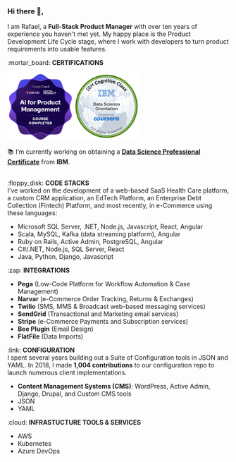 ### Hi there 👋,

I am Rafael, a **Full-Stack Product Manager** with over ten years of experience you haven't met yet. My happy place is the Product Development Life Cycle stage, where I work with developers to turn product requirements into usable features.
</br>
<p>
:mortar_board: <b>CERTIFICATIONS</b></br>
</br>
<img class="image-align-left" src="Images/ai-for-product-management.png" width=150/><img class="image-align-left" src="Images/data-science-orientation.png" width=150/>  

:books: I’m currently working on obtaining a [**Data Science Professional Certificate**](https://www.coursera.org/professional-certificates/ibm-data-science) from **IBM**.
</br>
</br>
</p>

<p>
:floppy_disk:  <b>CODE STACKS</b></br>
I've worked on the development of a web-based SaaS Health Care platform, a custom CRM application, an EdTech Platform, an Enterprise Debt Collection (Fintech) Platform, and most recently, in e-Commerce using these languages:
<ul>
<li>Microsoft SQL Server, .NET, Node.js, Javascript, React, Angular</li>
<li>Scala, MySQL, Kafka (data streaming platform), Angular</li>
<li>Ruby on Rails, Active Admin, PostgreSQL, Angular</li>
<li>C#/.NET, Node.js, SQL Server, React</li>
<li>Java, Python, Django, Javascript</li>  
</ul>  
</p>

<p>
:zap: <b>INTEGRATIONS</b>
<ul>
<li><b>Pega</b> (Low-Code Platform for Workflow Automation & Case Management)</li> 
<li><b>Narvar</b> (e-Commerce Order Tracking, Returns & Exchanges)</li>
<li><b>Twilio</b> (SMS, MMS & Broadcast web-based messaging services)</li>
<li><b>SendGrid</b> (Transactional and Marketing email services)</li>
<li><b>Stripe</b> (e-Commerce Payments and Subscription services)</li> 
<li><b>Bee Plugin</b> (Email Design)</li>
<li><b>FlatFile</b> (Data Imports)</li>
</ul>  
</p>

<p>
:link: <b>CONFIGURATION</b></br>
I spent several years building out a Suite of Configuration tools in JSON and YAML. In 2018, I made <b>1,004 contributions</b> to our configuration repo to launch numerous client implementations.</br>
<ul>
<li><b>Content Management Systems (CMS)</b>: WordPress, Active Admin, Django, Drupal, and Custom CMS tools</li>
<li>JSON</li>
<li>YAML</li>
</ul>  
</p>

<p>
:cloud: <b>INFRASTUCTURE TOOLS & SERVICES</b>
<ul>
<li>AWS</li>
<li>Kubernetes</li>  
<li>Azure DevOps</li>
</ul>  
</p>

<!--

**rafabkny/rafabkny** is a ✨ _special_ ✨ repository because its `README.md` (this file) appears on your GitHub profile.

Here are some ideas to get you started:

- 🔭 I’m currently working on ...
- 👯 I’m looking to collaborate on ...
- 🤔 I’m looking for help with ...
- 💬 Ask me about ...
- 📫 How to reach me: ...
- 😄 Pronouns: ...
- ⚡ Fun fact: ...
-->
